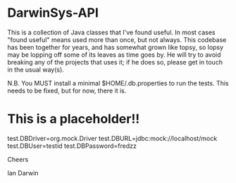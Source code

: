 DarwinSys-API
=============

This is a collection of Java classes that I've found useful.
In most cases "found useful" means used more than once,
but not always. This codebase has been together for years,
and has somewhat grown like topsy, so lopsy may be lopping
off some of its leaves as time goes by. He will try to avoid
breaking any of the projects that uses it; if he does so, please
get in touch in the usual way(s).

N.B. You MUST install a minimal $HOME/.db.properties to run
the tests. This needs to be fixed, but for now, there it is.

# This is a placeholder!!
test.DBDriver=org.mock.Driver
test.DBURL=jdbc:mock://localhost/mock
test.DBUser=testid
test.DBPassword=fredzz


Cheers

Ian Darwin

